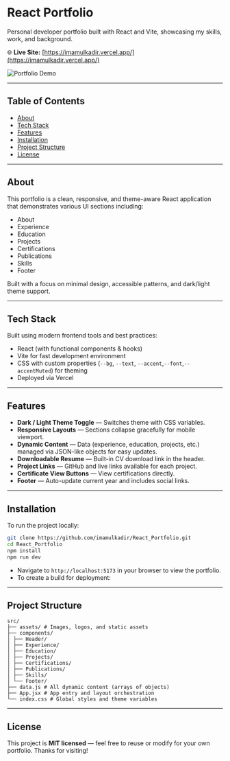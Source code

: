 # React Portfolio

Personal developer portfolio built with React and Vite, showcasing my skills, work, and background.

🌐 **Live Site:** [https://imamulkadir.vercel.app/](https://imamulkadir.vercel.app/)

![Portfolio Demo](./portfolio.gif)

---

## Table of Contents

- [About](#about)
- [Tech Stack](#tech-stack)
- [Features](#features)
- [Installation](#installation)
- [Project Structure](#project-structure)
- [License](#license)

---

## About

This portfolio is a clean, responsive, and theme-aware React application that demonstrates various UI sections including:

- About
- Experience
- Education
- Projects
- Certifications
- Publications
- Skills
- Footer

Built with a focus on minimal design, accessible patterns, and dark/light theme support.

---

## Tech Stack

Built using modern frontend tools and best practices:

- React (with functional components & hooks)
- Vite for fast development environment
- CSS with custom properties (`--bg`, `--text`, `--accent`,`--font`,`--accentMuted`) for theming
- Deployed via Vercel

---

## Features

- **Dark / Light Theme Toggle** — Switches theme with CSS variables.
- **Responsive Layouts** — Sections collapse gracefully for mobile viewport.
- **Dynamic Content** — Data (experience, education, projects, etc.) managed via JSON-like objects for easy updates.
- **Downloadable Resume** — Built-in CV download link in the header.
- **Project Links** — GitHub and live links available for each project.
- **Certificate View Buttons** — View certifications directly.
- **Footer** — Auto-update current year and includes social links.

---

## Installation

To run the project locally:

```bash
git clone https://github.com/imamulkadir/React_Portfolio.git
cd React_Portfolio
npm install
npm run dev
```

- Navigate to `http://localhost:5173` in your browser to view the portfolio.
- To create a build for deployment:

---

## Project Structure

```
src/
├── assets/ # Images, logos, and static assets
├── components/
│ ├── Header/
│ ├── Experience/
│ ├── Education/
│ ├── Projects/
│ ├── Certifications/
│ ├── Publications/
│ ├── Skills/
│ └── Footer/
├── data.js # All dynamic content (arrays of objects)
├── App.jsx # App entry and layout orchestration
└── index.css # Global styles and theme variables
```

---

## License

This project is **MIT licensed** — feel free to reuse or modify for your own portfolio. Thanks for visiting!
